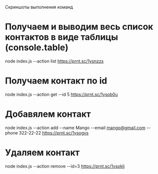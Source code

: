 Скриншоты выполнения команд

# Получаем и выводим весь список контактов в виде таблицы (console.table)
node index.js --action list
https://prnt.sc/1ysnzzs

# Получаем контакт по id
node index.js --action get --id 5
https://prnt.sc/1ysob0u

# Добавялем контакт
node index.js --action add --name Mango --email mango@gmail.com --phone 322-22-22
https://prnt.sc/1ysogvs

# Удаляем контакт
node index.js --action remove --id=3
https://prnt.sc/1ysoklj